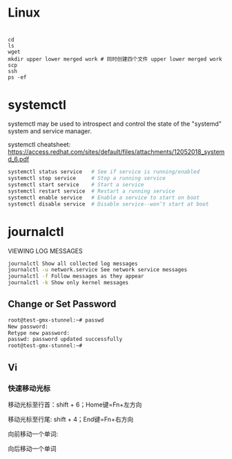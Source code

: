 # Linux

#
```shell
cd 
ls
wget
mkdir upper lower merged work # 同时创建四个文件 upper lower merged work
scp
ssh
ps -ef
```

# systemctl 
systemctl may be used to introspect and control the state of the "systemd" system and service manager.

systemctl cheatsheet: https://access.redhat.com/sites/default/files/attachments/12052018_systemd_6.pdf
```bash
systemctl status service   # See if service is running/enabled
systemctl stop service     # Stop a running service
systemctl start service    # Start a service
systemctl restart service  # Restart a running service
systemctl enable service   # Enable a service to start on boot
systemctl disable service  # Disable service--won’t start at boot
```
# journalctl
VIEWING LOG MESSAGES
```bash
journalctl Show all collected log messages
journalctl -u network.service See network service messages
journalctl -f Follow messages as they appear
journalctl -k Show only kernel messages
```

## Change or Set Password
```bash
root@test-gmx-stunnel:~# passwd
New password:
Retype new password:
passwd: password updated successfully
root@test-gmx-stunnel:~#
```


## Vi
### 快速移动光标

移动光标至行首：shift + 6；Home键=Fn+左方向

移动光标至行尾: shift + 4；End键=Fn+右方向

向前移动一个单词:

向后移动一个单词
